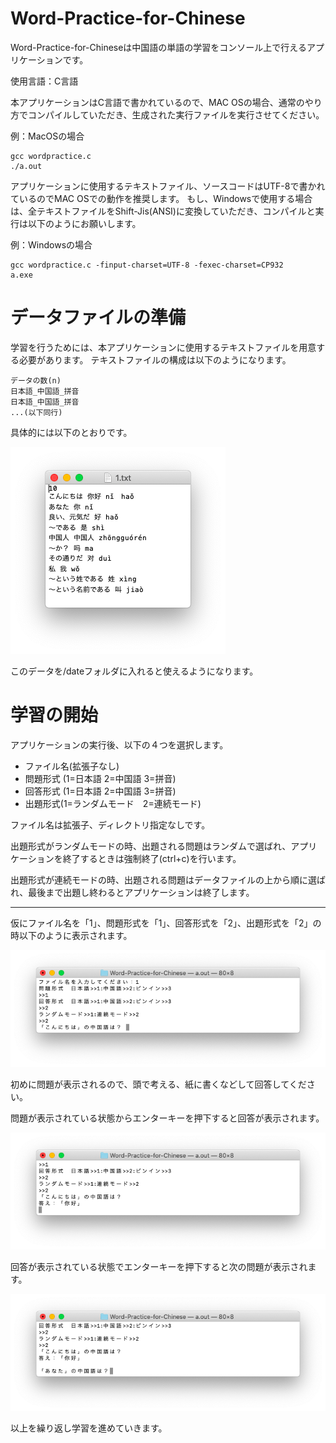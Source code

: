 # Word-Practice-for-Chinese


Word-Practice-for-Chineseは中国語の単語の学習をコンソール上で行えるアプリケーションです。


使用言語：C言語

本アプリケーションはC言語で書かれているので、MAC OSの場合、通常のやり方でコンパイルしていただき、生成された実行ファイルを実行させてください。

例：MacOSの場合
```
gcc wordpractice.c
./a.out
```

アプリケーションに使用するテキストファイル、ソースコードはUTF-8で書かれているのでMAC OSでの動作を推奨します。
もし、Windowsで使用する場合は、全テキストファイルをShift-Jis(ANSI)に変換していただき、コンパイルと実行は以下のようにお願いします。

例：Windowsの場合
```
gcc wordpractice.c -finput-charset=UTF-8 -fexec-charset=CP932
a.exe
```

# データファイルの準備
学習を行うためには、本アプリケーションに使用するテキストファイルを用意する必要があります。
テキストファイルの構成は以下のようになります。
```
データの数(n)
日本語_中国語_拼音
日本語_中国語_拼音
...(以下同行)
```

具体的には以下のとおりです。

![データファイルの準備](screenshot/procedure1.png)

このデータを/dateフォルダに入れると使えるようになります。
 
# 学習の開始

アプリケーションの実行後、以下の４つを選択します。
- ファイル名(拡張子なし)
- 問題形式 (1=日本語 2=中国語 3=拼音)
- 回答形式 (1=日本語 2=中国語 3=拼音)
- 出題形式(1=ランダムモード　2=連続モード)

ファイル名は拡張子、ディレクトリ指定なしです。

出題形式がランダムモードの時、出題される問題はランダムで選ばれ、アプリケーションを終了するときは強制終了(ctrl+c)を行います。

出題形式が連続モードの時、出題される問題はデータファイルの上から順に選ばれ、最後まで出題し終わるとアプリケーションは終了します。

---

仮にファイル名を「1」、問題形式を「1」、回答形式を「2」、出題形式を「2」の時以下のように表示されます。

![学習の開始](screenshot/procedure2.png)

初めに問題が表示されるので、頭で考える、紙に書くなどして回答してください。

問題が表示されている状態からエンターキーを押下すると回答が表示されます。

![学習の開始](screenshot/procedure3.png)

回答が表示されている状態でエンターキーを押下すると次の問題が表示されます。

![学習の開始](screenshot/procedure4.png)

以上を繰り返し学習を進めていきます。
